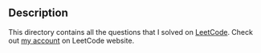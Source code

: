 ## Description
This directory contains all the questions that I solved on [LeetCode](https://leetcode.com). Check out [my account](https://leetcode.com/kuzuoka/) on LeetCode website.